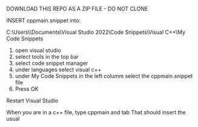 DOWNLOAD THIS REPO AS A ZIP FILE - DO NOT CLONE

INSERT cppmain.snippet into:

 C:\Users\\<youruser>\Documents\Visual Studio 2022\Code Snippets\Visual C++\My Code Snippets

1. open visual studio
2. select tools in the top bar
3. select code snippet manager
4. under languages select visual c++
5. under My Code Snippets in the left columm select the cppmain.snippet file
6. Press OK

Restart Visual Studio

When you are in a c++ file, type cppmain and tab
That should insert the usual 

